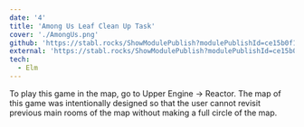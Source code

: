 ```yaml
---
date: '4'
title: 'Among Us Leaf Clean Up Task'
cover: './AmongUs.png'
github: 'https://stabl.rocks/ShowModulePublish?modulePublishId=ce15b0f1-ecde-4e7d-b71c-b2bee03278d2&fullscreen=true'
external: 'https://stabl.rocks/ShowModulePublish?modulePublishId=ce15b0f1-ecde-4e7d-b71c-b2bee03278d2&fullscreen=true'
tech:
  - Elm
---
```


To play this game in the map, go to Upper Engine -> Reactor. The map of this game was intentionally designed so that the user cannot revisit previous main rooms of the map without making a full circle of the map.

